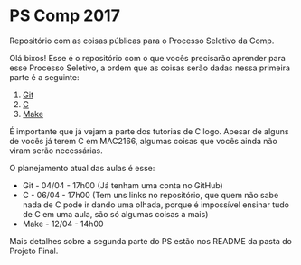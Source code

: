 # PS Comp 2017

Repositório com as coisas públicas para o Processo Seletivo da Comp.

Olá bixos! Esse é o repositório com o que vocês precisarão aprender para esse Processo Seletivo, a ordem que as coisas serão dadas nessa primeira parte é a seguinte:

1. [Git](https://github.com/ThundeRatz/Bixos-2017/tree/master/git)
2. [C](https://github.com/ThundeRatz/Bixos-2017/tree/master/C)
3. [Make](https://github.com/ThundeRatz/Bixos-2017/tree/master/make)

É importante que já vejam a parte dos tutorias de C logo. Apesar de alguns de vocês já terem C em MAC2166, algumas coisas que vocês ainda não viram serão necessárias.

O planejamento atual das aulas é esse:
* Git - 04/04 - 17h00 (Já tenham uma conta no GitHub)
* C - 06/04 - 17h00 (Tem uns links no repositório, que quem não sabe nada de C pode ir dando uma olhada, porque é impossível ensinar tudo de C em uma aula, são só algumas coisas a mais)
* Make - 12/04 - 14h00

Mais detalhes sobre a segunda parte do PS estão nos README da pasta do Projeto Final.
